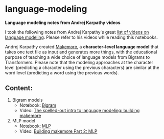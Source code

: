# language-modeling
**Language modeling notes from Andrej Karpathy videos**

I took the following notes from Andrej Karpathy's great [list of videos on language modeling](https://youtube.com/playlist?list=PLAqhIrjkxbuWI23v9cThsA9GvCAUhRvKZ&si=P6YmUo5Wn5A_95cj). Please refer to his videos while reading this notebooks.

Andrej Karpathy created [Makemore](https://github.com/karpathy/makemore), a **character-level language model** that takes one text file as input and generates more things, with the educational purpose of teaching a wide choice of language models from Bigrams to Transformers. Please note that the modeling approaches at the character level (predicting a character using the previous characters) are similar at the word level (predicting a word using the previous words).

## Content:

1. Bigram models
    - Notebook: [Bigram](https://github.com/danielsimon4/language-modeling/blob/main/Bigram.ipynb)
    - Video: [The spelled-out intro to language modeling: building makemore](https://www.youtube.com/watch?v=PaCmpygFfXo&list=PLAqhIrjkxbuWI23v9cThsA9GvCAUhRvKZ&index=2)
2. MLP model 
    - Notebook: [MLP](https://github.com/danielsimon4/language-modeling/blob/main/MLP.ipynb)
    - Video: [Building makemore Part 2: MLP](https://www.youtube.com/watch?v=TCH_1BHY58I&list=PLAqhIrjkxbuWI23v9cThsA9GvCAUhRvKZ&index=3)